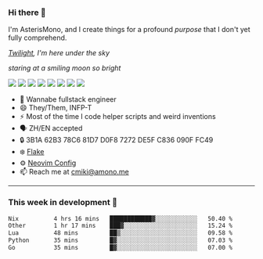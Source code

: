 ### Hi there 👋

I'm AsterisMono, and I create things for a profound *purpose* that I don't yet fully comprehend.

*[Twilight](https://www.youtube.com/watch?v=VU0J-dfiDsQ), I'm here under the sky*

*staring at a smiling moon so bright*

![](https://img.shields.io/badge/NeoVim-%2357A143.svg?&style=for-the-badge&logo=neovim&logoColor=white)
![](https://img.shields.io/badge/TypeScript-007ACC?style=for-the-badge&logo=typescript&logoColor=white)
![](https://img.shields.io/badge/React-20232A?style=for-the-badge&logo=react&logoColor=61DAFB)
![](https://img.shields.io/badge/Node.js-339933?style=for-the-badge&logo=nodedotjs&logoColor=white)
![](https://img.shields.io/badge/Python-FFD43B?style=for-the-badge&logo=python&logoColor=blue)
![](https://img.shields.io/badge/Fedora-294172?style=for-the-badge&logo=fedora&logoColor=white)
![](https://img.shields.io/badge/NixOS-5277C3?style=for-the-badge&logo=nixos&logoColor=white)
![](https://img.shields.io/badge/matrix-000000?style=for-the-badge&logo=Matrix&logoColor=white)

- 🌱 Wannabe fullstack engineer
- 😄 They/Them, INFP-T
- ⚡ Most of the time I code helper scripts and weird inventions
- 🗣️ ZH/EN accepted
- 🔒 3B1A 62B3 78C6 81D7 D0F8 7272 DE5F C836 090F FC49
- ❄️ [Flake](https://github.com/AsterisMono/flake)
- ⚙️ [Neovim Config](https://github.com/AsterisMono/nvim-config)
- 📫 Reach me at cmiki@amono.me

------

### This week in development 🚀

<!--START_SECTION:waka-->

```txt
Nix          4 hrs 16 mins   ████████████▓░░░░░░░░░░░░   50.40 %
Other        1 hr 17 mins    ███▓░░░░░░░░░░░░░░░░░░░░░   15.24 %
Lua          48 mins         ██▒░░░░░░░░░░░░░░░░░░░░░░   09.58 %
Python       35 mins         █▓░░░░░░░░░░░░░░░░░░░░░░░   07.03 %
Go           35 mins         █▓░░░░░░░░░░░░░░░░░░░░░░░   07.00 %
```

<!--END_SECTION:waka-->
